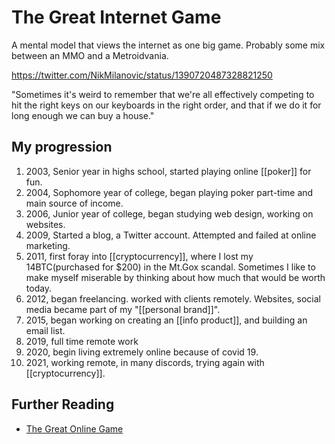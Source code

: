 # The Great Internet Game
A mental model that views the internet as one big game. Probably some mix between an MMO and a Metroidvania.

https://twitter.com/NikMilanovic/status/1390720487328821250


"Sometimes it's weird to remember that we're all effectively competing to hit the right keys on our keyboards in the right order, and that if we do it for long enough we can buy a house."

## My progression

1. 2003, Senior year in highs school, started playing online [[poker]] for fun. 
1. 2004, Sophomore year of college, began playing poker part-time and main source of income. 
1. 2006, Junior year of college, began studying web design, working on websites. 
1. 2009, Started a blog, a Twitter account. Attempted and failed at online marketing.
1. 2011, first foray into [[cryptocurrency]], where I lost my 14BTC(purchased for $200) in the Mt.Gox scandal. Sometimes I like to make myself miserable by thinking about how much that would be worth today.
1. 2012, began freelancing. worked with clients remotely. Websites, social media became part of my "[[personal brand]]".
1. 2015, began working on creating an [[info product]], and building an email list. 
1. 2019, full time remote work
1. 2020, begin living extremely online because of covid 19.
1. 2021, working remote, in many discords, trying again with [[cryptocurrency]]. 

## Further Reading
- [The Great Online Game](https://www.notboring.co/p/the-great-online-game)

